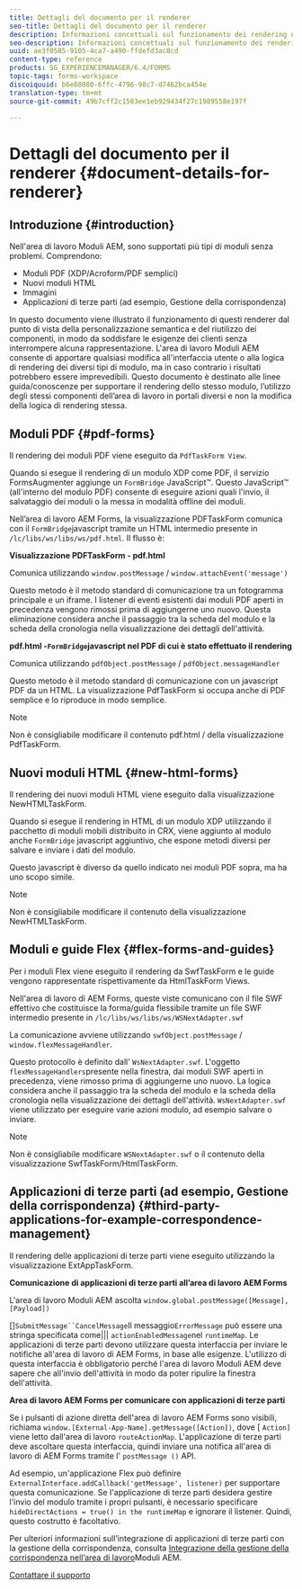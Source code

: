 ```yaml
---
title: Dettagli del documento per il renderer
seo-title: Dettagli del documento per il renderer
description: Informazioni concettuali sul funzionamento dei rendering nell’area di lavoro Moduli AEM per eseguire il rendering dei vari moduli e tipi di file supportati.
seo-description: Informazioni concettuali sul funzionamento dei rendering nell’area di lavoro Moduli AEM per eseguire il rendering dei vari moduli e tipi di file supportati.
uuid: ae3f0585-9105-4ca7-a490-ffdefd3ac8cd
content-type: reference
products: SG_EXPERIENCEMANAGER/6.4/FORMS
topic-tags: forms-workspace
discoiquuid: b6e88080-6ffc-4796-98c7-d7462bca454e
translation-type: tm+mt
source-git-commit: 49b7cff2c1583ee1eb929434f27c1989558e197f

---
```



# Dettagli del documento per il renderer {#document-details-for-renderer}

## Introduzione {#introduction}

Nell&#39;area di lavoro Moduli AEM, sono supportati più tipi di moduli senza problemi. Comprendono:

* Moduli PDF (XDP/Acroform/PDF semplici)
* Nuovi moduli HTML
* Immagini
* Applicazioni di terze parti (ad esempio, Gestione della corrispondenza)

In questo documento viene illustrato il funzionamento di questi renderer dal punto di vista della personalizzazione semantica e del riutilizzo dei componenti, in modo da soddisfare le esigenze dei clienti senza interrompere alcuna rappresentazione. L&#39;area di lavoro Moduli AEM consente di apportare qualsiasi modifica all&#39;interfaccia utente o alla logica di rendering dei diversi tipi di modulo, ma in caso contrario i risultati potrebbero essere imprevedibili. Questo documento è destinato alle linee guida/conoscenze per supportare il rendering dello stesso modulo, l’utilizzo degli stessi componenti dell’area di lavoro in portali diversi e non la modifica della logica di rendering stessa.

## Moduli PDF {#pdf-forms}

Il rendering dei moduli PDF viene eseguito da `PdfTaskForm View`.

Quando si esegue il rendering di un modulo XDP come PDF, il servizio FormsAugmenter aggiunge un `FormBridge` JavaScript™. Questo JavaScript™ (all&#39;interno del modulo PDF) consente di eseguire azioni quali l&#39;invio, il salvataggio dei moduli o la messa in modalità offline dei moduli.

Nell’area di lavoro AEM Forms, la visualizzazione PDFTaskForm comunica con il `FormBridge`javascript tramite un HTML intermedio presente in `/lc/libs/ws/libs/ws/pdf.html`. Il flusso è:

**Visualizzazione PDFTaskForm - pdf.html**

Comunica utilizzando `window.postMessage` / `window.attachEvent('message')`

Questo metodo è il metodo standard di comunicazione tra un fotogramma principale e un iframe. I listener di eventi esistenti dai moduli PDF aperti in precedenza vengono rimossi prima di aggiungerne uno nuovo. Questa eliminazione considera anche il passaggio tra la scheda del modulo e la scheda della cronologia nella visualizzazione dei dettagli dell&#39;attività.

**pdf.html -`FormBridge`javascript nel PDF di cui è stato effettuato il rendering**

Comunica utilizzando `pdfObject.postMessage` / `pdfObject.messageHandler`

Questo metodo è il metodo standard di comunicazione con un javascript PDF da un HTML. La visualizzazione PdfTaskForm si occupa anche di PDF semplice e lo riproduce in modo semplice.

>[!NOTE]
>
>Non è consigliabile modificare il contenuto pdf.html / della visualizzazione PdfTaskForm.

## Nuovi moduli HTML {#new-html-forms}

Il rendering dei nuovi moduli HTML viene eseguito dalla visualizzazione NewHTMLTaskForm.

Quando si esegue il rendering in HTML di un modulo XDP utilizzando il pacchetto di moduli mobili distribuito in CRX, viene aggiunto al modulo anche `FormBridge` javascript aggiuntivo, che espone metodi diversi per salvare e inviare i dati del modulo.

Questo javascript è diverso da quello indicato nei moduli PDF sopra, ma ha uno scopo simile.

>[!NOTE]
>
>Non è consigliabile modificare il contenuto della visualizzazione NewHTMLTaskForm.

## Moduli e guide Flex {#flex-forms-and-guides}

Per i moduli Flex viene eseguito il rendering da SwfTaskForm e le guide vengono rappresentate rispettivamente da HtmlTaskForm Views.

Nell&#39;area di lavoro di AEM Forms, queste viste comunicano con il file SWF effettivo che costituisce la forma/guida flessibile tramite un file SWF intermedio presente in `/lc/libs/ws/libs/ws/WSNextAdapter.swf`

La comunicazione avviene utilizzando `swfObject.postMessage` / `window.flexMessageHandler`.

Questo protocollo è definito dall&#39; `WsNextAdapter.swf`. L&#39;oggetto `flexMessageHandlers`presente nella finestra, dai moduli SWF aperti in precedenza, viene rimosso prima di aggiungerne uno nuovo. La logica considera anche il passaggio tra la scheda del modulo e la scheda della cronologia nella visualizzazione dei dettagli dell&#39;attività. `WsNextAdapter.swf` viene utilizzato per eseguire varie azioni modulo, ad esempio salvare o inviare.

>[!NOTE]
>
>Non è consigliabile modificare `WSNextAdapter.swf` o il contenuto della visualizzazione SwfTaskForm/HtmlTaskForm.

## Applicazioni di terze parti (ad esempio, Gestione della corrispondenza) {#third-party-applications-for-example-correspondence-management}

Il rendering delle applicazioni di terze parti viene eseguito utilizzando la visualizzazione ExtAppTaskForm.

**Comunicazione di applicazioni di terze parti all’area di lavoro AEM Forms**

L&#39;area di lavoro Moduli AEM ascolta `window.global.postMessage([Message],[Payload])`

[]`SubmitMessage``CancelMessage`Il messaggio`ErrorMessage` può essere una stringa specificata come||| `actionEnabledMessage`nel `runtimeMap`. Le applicazioni di terze parti devono utilizzare questa interfaccia per inviare le notifiche all&#39;area di lavoro di AEM Forms, in base alle esigenze. L&#39;utilizzo di questa interfaccia è obbligatorio perché l&#39;area di lavoro Moduli AEM deve sapere che all&#39;invio dell&#39;attività in modo da poter ripulire la finestra dell&#39;attività.

**Area di lavoro AEM Forms per comunicare con applicazioni di terze parti**

Se i pulsanti di azione diretta dell&#39;area di lavoro AEM Forms sono visibili, richiama `window.[External-App-Name].getMessage([Action])`, dove [ `Action]` viene letto dall&#39;area di lavoro `routeActionMap`. L&#39;applicazione di terze parti deve ascoltare questa interfaccia, quindi inviare una notifica all&#39;area di lavoro di AEM Forms tramite l&#39; `postMessage ()` API.

Ad esempio, un&#39;applicazione Flex può definire `ExternalInterface.addCallback('getMessage', listener)` per supportare questa comunicazione. Se l&#39;applicazione di terze parti desidera gestire l&#39;invio del modulo tramite i propri pulsanti, è necessario specificare `hideDirectActions = true() in the runtimeMap` e ignorare il listener. Quindi, questo costrutto è facoltativo.

Per ulteriori informazioni sull’integrazione di applicazioni di terze parti con la gestione della corrispondenza, consulta [Integrazione della gestione della corrispondenza nell’area di lavoro](/help/forms/using/integrating-correspondence-management-html-workspace.md)Moduli AEM.


[Contattare il supporto](https://www.adobe.com/account/sign-in.supportportal.html)
